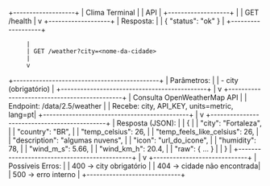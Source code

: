 +-------------------+
|  Clima Terminal   |
|      API          |
+-------------------+
         |
         | GET /health
         |
         v
+-------------------+
| Resposta:          |
| { "status": "ok" } |
+-------------------+

         |
         | GET /weather?city=<nome-da-cidade>
         |
         v
+---------------------------------------------+
| Parâmetros:                                  |
| - city (obrigatório)                         |
+---------------------------------------------+
         |
         v
+---------------------------------------------+
| Consulta OpenWeatherMap API                 |
| Endpoint: /data/2.5/weather                 |
| Recebe: city, API_KEY, units=metric, lang=pt|
+---------------------------------------------+
         |
         v
+---------------------------------------------+
| Resposta (JSON):                             |
| {                                           |
|   "city": "Fortaleza",                       |
|   "country": "BR",                           |
|   "temp_celsius": 26,                        |
|   "temp_feels_like_celsius": 26,            |
|   "description": "algumas nuvens",          |
|   "icon": "url_do_icone",                    |
|   "humidity": 78,                            |
|   "wind_m_s": 5.66,                          |
|   "wind_km_h": 20.4,                         |
|   "raw": { ... }                             |
| }                                           |
+---------------------------------------------+
         |
         v
+-----------------------------+
| Possíveis Erros:            |
| 400 -> city obrigatório     |
| 404 -> cidade não encontrada|
| 500 -> erro interno         |
+-----------------------------+
